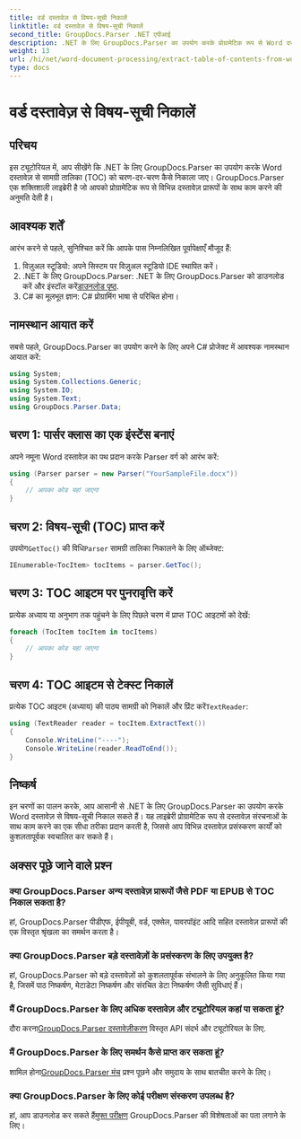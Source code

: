 ```yaml
---
title: वर्ड दस्तावेज़ से विषय-सूची निकालें
linktitle: वर्ड दस्तावेज़ से विषय-सूची निकालें
second_title: GroupDocs.Parser .NET एपीआई
description: .NET के लिए GroupDocs.Parser का उपयोग करके प्रोग्रामेटिक रूप से Word दस्तावेज़ों से विषय-सूची (TOC) निकालना सीखें।
weight: 13
url: /hi/net/word-document-processing/extract-table-of-contents-from-word-document/
type: docs
---
```

# वर्ड दस्तावेज़ से विषय-सूची निकालें

## परिचय
इस ट्यूटोरियल में, आप सीखेंगे कि .NET के लिए GroupDocs.Parser का उपयोग करके Word दस्तावेज़ से सामग्री तालिका (TOC) को चरण-दर-चरण कैसे निकाला जाए। GroupDocs.Parser एक शक्तिशाली लाइब्रेरी है जो आपको प्रोग्रामेटिक रूप से विभिन्न दस्तावेज़ प्रारूपों के साथ काम करने की अनुमति देती है।
## आवश्यक शर्तें
आरंभ करने से पहले, सुनिश्चित करें कि आपके पास निम्नलिखित पूर्वापेक्षाएँ मौजूद हैं:
1. विज़ुअल स्टूडियो: अपने सिस्टम पर विज़ुअल स्टूडियो IDE स्थापित करें।
2.  .NET के लिए GroupDocs.Parser: .NET के लिए GroupDocs.Parser को डाउनलोड करें और इंस्टॉल करें[डाउनलोड पृष्ठ](https://releases.groupdocs.com/parser/net/).
3. C# का मूलभूत ज्ञान: C# प्रोग्रामिंग भाषा से परिचित होना।

## नामस्थान आयात करें
सबसे पहले, GroupDocs.Parser का उपयोग करने के लिए अपने C# प्रोजेक्ट में आवश्यक नामस्थान आयात करें:
```csharp
using System;
using System.Collections.Generic;
using System.IO;
using System.Text;
using GroupDocs.Parser.Data;
```
## चरण 1: पार्सर क्लास का एक इंस्टेंस बनाएं
अपने नमूना Word दस्तावेज़ का पथ प्रदान करके Parser वर्ग को आरंभ करें:
```csharp
using (Parser parser = new Parser("YourSampleFile.docx"))
{
    // आपका कोड यहां जाएगा
}
```
## चरण 2: विषय-सूची (TOC) प्राप्त करें
 उपयोग`GetToc()` की विधि`Parser` सामग्री तालिका निकालने के लिए ऑब्जेक्ट:
```csharp
IEnumerable<TocItem> tocItems = parser.GetToc();
```
## चरण 3: TOC आइटम पर पुनरावृत्ति करें
प्रत्येक अध्याय या अनुभाग तक पहुंचने के लिए पिछले चरण में प्राप्त TOC आइटमों को देखें:
```csharp
foreach (TocItem tocItem in tocItems)
{
    // आपका कोड यहां जाएगा
}
```
## चरण 4: TOC आइटम से टेक्स्ट निकालें
 प्रत्येक TOC आइटम (अध्याय) की पाठ्य सामग्री को निकालें और प्रिंट करें`TextReader`:
```csharp
using (TextReader reader = tocItem.ExtractText())
{
    Console.WriteLine("----");
    Console.WriteLine(reader.ReadToEnd());
}
```

## निष्कर्ष
इन चरणों का पालन करके, आप आसानी से .NET के लिए GroupDocs.Parser का उपयोग करके Word दस्तावेज़ से विषय-सूची निकाल सकते हैं। यह लाइब्रेरी प्रोग्रामेटिक रूप से दस्तावेज़ संरचनाओं के साथ काम करने का एक सीधा तरीका प्रदान करती है, जिससे आप विभिन्न दस्तावेज़ प्रसंस्करण कार्यों को कुशलतापूर्वक स्वचालित कर सकते हैं।

## अक्सर पूछे जाने वाले प्रश्न
### क्या GroupDocs.Parser अन्य दस्तावेज़ प्रारूपों जैसे PDF या EPUB से TOC निकाल सकता है?
हां, GroupDocs.Parser पीडीएफ, ईपीयूबी, वर्ड, एक्सेल, पावरपॉइंट आदि सहित दस्तावेज़ प्रारूपों की एक विस्तृत श्रृंखला का समर्थन करता है।
### क्या GroupDocs.Parser बड़े दस्तावेज़ों के प्रसंस्करण के लिए उपयुक्त है?
हां, GroupDocs.Parser को बड़े दस्तावेज़ों को कुशलतापूर्वक संभालने के लिए अनुकूलित किया गया है, जिसमें पाठ निष्कर्षण, मेटाडेटा निष्कर्षण और संरचित डेटा निष्कर्षण जैसी सुविधाएं हैं।
### मैं GroupDocs.Parser के लिए अधिक दस्तावेज़ और ट्यूटोरियल कहां पा सकता हूं?
 दौरा करना[GroupDocs.Parser दस्तावेज़ीकरण](https://tutorials.groupdocs.com/parser/net/) विस्तृत API संदर्भ और ट्यूटोरियल के लिए.
### मैं GroupDocs.Parser के लिए समर्थन कैसे प्राप्त कर सकता हूं?
 शामिल होना[GroupDocs.Parser मंच](https://forum.groupdocs.com/c/parser/17) प्रश्न पूछने और समुदाय के साथ बातचीत करने के लिए।
### क्या GroupDocs.Parser के लिए कोई परीक्षण संस्करण उपलब्ध है?
 हां, आप डाउनलोड कर सकते हैं[मुफ्त परीक्षण](https://releases.groupdocs.com/) GroupDocs.Parser की विशेषताओं का पता लगाने के लिए।